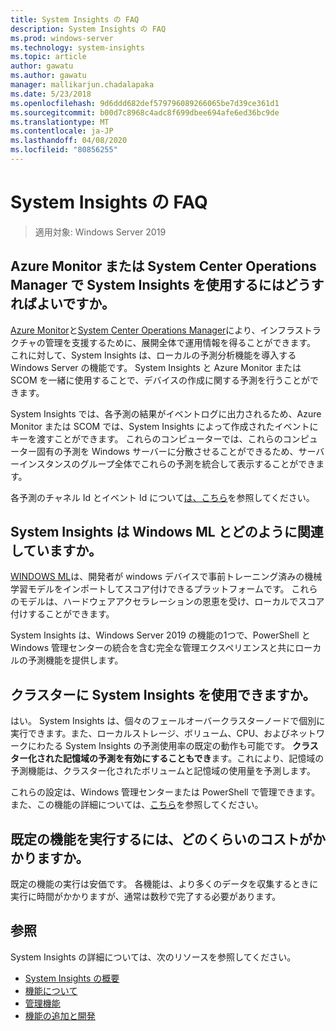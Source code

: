 ```yaml
---
title: System Insights の FAQ
description: System Insights の FAQ
ms.prod: windows-server
ms.technology: system-insights
ms.topic: article
author: gawatu
ms.author: gawatu
manager: mallikarjun.chadalapaka
ms.date: 5/23/2018
ms.openlocfilehash: 9d6ddd682def579796089266065be7d39ce361d1
ms.sourcegitcommit: b00d7c8968c4adc8f699dbee694afe6ed36bc9de
ms.translationtype: MT
ms.contentlocale: ja-JP
ms.lasthandoff: 04/08/2020
ms.locfileid: "80856255"
---
```

# <a name="system-insights-faq"></a>System Insights の FAQ

>適用対象: Windows Server 2019

## <a name="how-can-you-use-system-insights-with-azure-monitor-or-system-center-operations-manager"></a>Azure Monitor または System Center Operations Manager で System Insights を使用するにはどうすればよいですか。

[Azure Monitor](https://azure.microsoft.com/services/monitor/)と[System Center Operations Manager](https://docs.microsoft.com/system-center/scom/welcome?view=sc-om-1807)により、インフラストラクチャの管理を支援するために、展開全体で運用情報を得ることができます。 これに対して、System Insights は、ローカルの予測分析機能を導入する Windows Server の機能です。 System Insights と Azure Monitor または SCOM を一緒に使用することで、デバイスの作成に関する予測を行うことができます。

 System Insights では、各予測の結果がイベントログに出力されるため、Azure Monitor または SCOM では、System Insights によって作成されたイベントにキーを渡すことができます。 これらのコンピューターでは、これらのコンピューター固有の予測を Windows サーバーに分散させることができるため、サーバーインスタンスのグループ全体でこれらの予測を統合して表示することができます。 
 
 各予測のチャネル Id とイベント Id について[は、こちら](https://docs.microsoft.com/windows-server/manage/system-insights/managing-capabilities#retrieving-capability-results)を参照してください。

## <a name="how-does-system-insights-relate-to-windows-ml"></a>System Insights は Windows ML とどのように関連していますか。

[WINDOWS ML](https://docs.microsoft.com/windows/uwp/machine-learning/)は、開発者が windows デバイスで事前トレーニング済みの機械学習モデルをインポートしてスコア付けできるプラットフォームです。 これらのモデルは、ハードウェアアクセラレーションの恩恵を受け、ローカルでスコア付けすることができます。 

System Insights は、Windows Server 2019 の機能の1つで、PowerShell と Windows 管理センターの統合を含む完全な管理エクスペリエンスと共にローカルの予測機能を提供します。 

## <a name="can-i-use-system-insights-for-my-cluster"></a>クラスターに System Insights を使用できますか。 

はい。 System Insights は、個々のフェールオーバークラスターノードで個別に実行できます。また、ローカルストレージ、ボリューム、CPU、およびネットワークにわたる System Insights の予測使用率の既定の動作も可能です。 **クラスター化された記憶域の予測を有効にすることもでき**ます。これにより、記憶域の予測機能は、クラスター化されたボリュームと記憶域の使用量を予測します。 

これらの設定は、Windows 管理センターまたは PowerShell で管理できます。また、この機能の詳細については、[こちら](https://blogs.technet.microsoft.com/filecab/2018/10/03/using-system-insights-to-forecast-clustered-storage-usage/)を参照してください。
 

## <a name="how-expensive-is-it-to-run-the-default-capabilities"></a>既定の機能を実行するには、どのくらいのコストがかかりますか。

既定の機能の実行は安価です。 各機能は、より多くのデータを収集するときに実行に時間がかかりますが、通常は数秒で完了する必要があります。 

## <a name="see-also"></a>参照
System Insights の詳細については、次のリソースを参照してください。

- [System Insights の概要](overview.md)
- [機能について](understanding-capabilities.md)
- [管理機能](managing-capabilities.md)
- [機能の追加と開発](adding-and-developing-capabilities.md)
